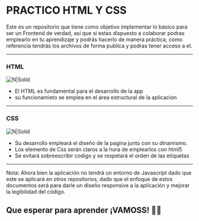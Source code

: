 # PRACTICO HTML Y CSS
Este es un repositorio que tiene como objetivo implementar lo básico para ser un Frontend de verdad, así que si estas dispuesto a colaborar podras emplearlo en tu aprendizaje y podrás hacerlo de manera práctica, como referencia tendrás los archivos de forma publica y podras tener acceso a el.

---
### HTML
![N|Solid](https://play-lh.googleusercontent.com/RslBy1o2NEBYUdRjQtUqLbN-ZM2hpks1mHPMiHMrpAuLqxeBPcFSAjo65nQHbTA53YYn=w240-h480-rw)

* El HTML es fundamental para el desarrollo de la app
* su funcionamieto se emplea en el área estructural de la aplicacion 
---
### CSS
![N|Solid](https://ralfvanveen.com/wp-content/uploads/2021/06/CSS-_-Begrippenlijst.webp)

* Su desarrollo empleará el diseño de la pagina junto con su dinamismo.
* Los elemento de Css serán claros a la hora de emplearlos con html5
* Se evitará sobreescribir codigo y se respetará el orden de las etiquetas 
----
Nota: Ahora bien la aplicación no tendrá un entorno de Javascript dado que este se aplicará en otros repositorios, dado que el enfoque de estos documentos será para darle un diseño responsive a la aplicación y mejorar la legibilidad del código. 

## Que esperar para aprender ¡VAMOSS! 💚💚
